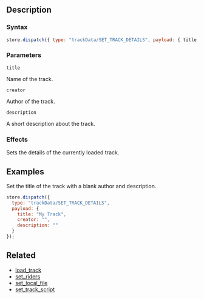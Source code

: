 ## Description

### Syntax

```javascript
store.dispatch({ type: "trackData/SET_TRACK_DETAILS", payload: { title, creator, description } });
```

### Parameters

`title`

Name of the track.

`creator`

Author of the track.

`description`

A short description about the track.

### Effects

Sets the details of the currently loaded track.

## Examples

Set the title of the track with a blank author and description.

```javascript
store.dispatch({
  type: "trackData/SET_TRACK_DETAILS",
  payload: {
    title: "My Track",
    creator: "",
    description: ""
  }
});
```

## Related

- [load_track](./load_track.md)
- [set_riders](./set_riders.md)
- [set_local_file](./set_local_file.md)
- [set_track_script](./set_track_script.md)
